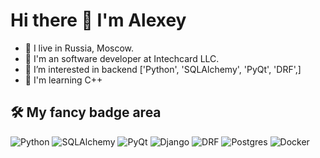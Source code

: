 # Hi there 👋 I'm Alexey

- 🏴󠁲󠁵󠁭󠁯󠁷󠁿 I live in Russia, Moscow.
- 🐍 I'm an software developer at Intechcard LLC.
- 👀 I’m interested in backend ['Python', 'SQLAlchemy', 'PyQt', 'DRF',]
- 🤞 I'm learning C++

## 🛠 My fancy badge area

![Python](https://img.shields.io/badge/python%20-%2314354C.svg?&style=for-the-badge&logo=python&logoColor=white)
![SQLAlchemy](https://img.shields.io/badge/SQLAlchemy%20-%2314354C.svg?&style=for-the-badge&logo=python&logoColor=white)
![PyQt](https://img.shields.io/badge/pyqt%20-%2314354C.svg?&style=for-the-badge&logo=python&logoColor=white)
![Django](https://img.shields.io/badge/django%20-%23092E20.svg?&style=for-the-badge&logo=django&logoColor=white)
![DRF](https://img.shields.io/badge/django%20rest-ff1709?style=for-the-badge&logo=django&logoColor=white)
![Postgres](https://img.shields.io/badge/postgres-%23316192.svg?&style=for-the-badge&logo=postgresql&logoColor=white)
![Docker](https://img.shields.io/badge/docker-%232496ED.svg?&style=for-the-badge&logo=docker&logoColor=white) 

<!---
am-practicum/am-practicum is a ✨ special ✨ repository because its `README.md` (this file) appears on your GitHub profile.
You can click the Preview link to take a look at your changes.
--->
